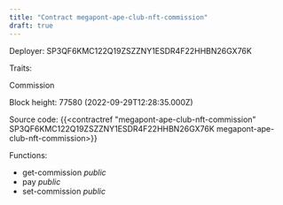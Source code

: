 ```yaml
---
title: "Contract megapont-ape-club-nft-commission"
draft: true
---
```

Deployer: SP3QF6KMC122Q19ZSZZNY1ESDR4F22HHBN26GX76K

Traits:
 
Commission


Block height: 77580 (2022-09-29T12:28:35.000Z)

Source code: {{<contractref "megapont-ape-club-nft-commission" SP3QF6KMC122Q19ZSZZNY1ESDR4F22HHBN26GX76K megapont-ape-club-nft-commission>}}

Functions:

* get-commission _public_
* pay _public_
* set-commission _public_
